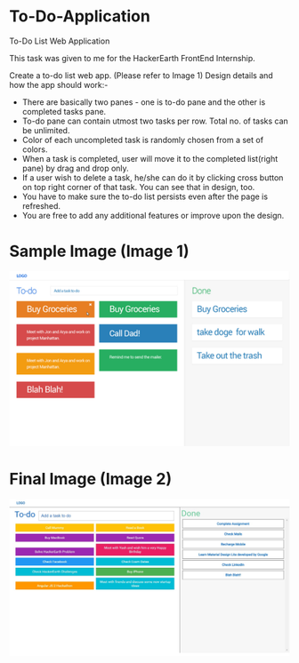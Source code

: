# To-Do-Application
To-Do List Web Application

This task was given to me for the HackerEarth FrontEnd Internship.

Create a to-do list web app. (Please refer to Image 1)
Design details and how the app should work:-

  - There are basically two panes - one is to-do pane and the other is completed tasks pane.
  - To-do pane can contain utmost two tasks per row. Total no. of tasks can be unlimited.
  - Color of each uncompleted task is randomly chosen from a set of colors.
  - When a task is completed, user will move it to the completed list(right pane) by drag and drop only.
  - If a user wish to delete a task, he/she can do it by clicking cross button on top right corner of that task. You can see that in design, too.
  - You have to make sure the to-do list persists even after the page is refreshed.
  - You are free to add any additional features or improve upon the design.

# Sample Image (Image 1)
![Image 1](https://raw.githubusercontent.com/manishbisht/To-Do-Application/master/snapshots/sample.jpg)

# Final Image (Image 2)
![Image 1](https://raw.githubusercontent.com/manishbisht/To-Do-Application/master/snapshots/final.jpg)
